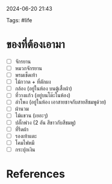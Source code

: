 2024-06-20 21:43

Tags: #life

# ของที่ต้องเอามา 

- [ ] จักรยาน
- [ ] หมวกจักรยาน
- [ ] พรมเช็ดเท้า
- [ ] ไม้กวาด + ที่ตักผง
- [ ] กล้อง (อยู่ในห้อง บนตู้เสื้อผ้า)
- [ ] ที่วางแก้ว (อยู่บนโต๊ะในห้อง)
- [ ] ลำโพง (อยู่ในห้อง เอาสายชาจกับสายสีชมพูด้วย)
- [ ] ผ้านวม
- [ ] ไม้แขวน (เยอะๆ)
- [ ] ปลั๊กพ่วง (2 อัน สีขาวกับสีชมพู)
- [ ] ที่รีดผ้า
- [ ] รองเท้าแตะ
- [ ] โคมไฟหมี
- [ ] กระปุกเงิน

# References
